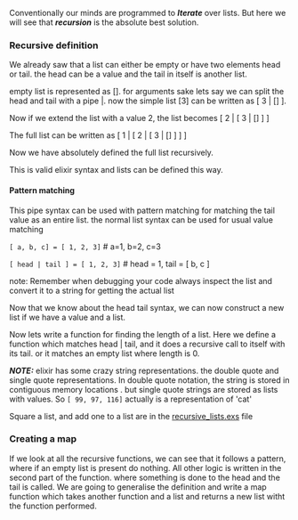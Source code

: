 Conventionally our minds are programmed to <i><b>Iterate</b></i> over lists. But here we will see that <i><b>recursion</b></i> is the absolute best solution.


<h3>Recursive definition</h3>

We already saw that a list can either be empty or have two elements head or tail. the head can be a value and the tail in itself is another list.


empty list is represented as []. for arguments sake lets say we can split the head and tail with a pipe |.
now the simple list [3] can be written as [ 3 | [] ].


Now if we extend the list with a value 2,
the list becomes [ 2 | [ 3 | [] ] ]

The full list can be written as  [ 1 | [ 2 | [ 3 | [] ] ] ]


Now we have absolutely defined the full list recursively.


This is valid elixir syntax and lists can be defined this way.

<h4>Pattern matching</h4>

This pipe syntax can be used with pattern matching for matching the tail value as an entire list. the normal list syntax can be used for usual value matching

<code>[ a, b, c] = [ 1, 2, 3]</code>  # a=1, b=2, c=3

<code>[ head | tail ] = [ 1, 2, 3]</code> # head = 1, tail = [ b, c ]


note:
Remember when debugging your code always inspect the list and convert it to a string for getting the actual list



Now that we know about the head tail syntax, we can now construct a new list if we have a value and a list.

Now lets write a function for finding the length of a list. Here we define a function which matches head | tail, and it does a recursive call to itself with its tail. or it matches an empty list where length is 0.





<b><i>NOTE:</b></i> elixir has some crazy string representations. the double quote and single quote representations. In double quote notation, the string is stored in contiguous memory locations . but single quote strings are stored as lists with values. So <code>[ 99, 97, 116]</code> actually is a representation of 'cat'



Square a list, and add one to a list are in the [recursive_lists.exs](./recursive_lists.exs) file

<h3>Creating a map</h3>

If we look at all the recursive functions, we can see that it follows a pattern, where if an empty list is present do nothing. All other logic is written in the second part of the function. where something is done to the head and the tail is called. We are going to generalise the definition and write a map function which takes another function and a list and returns a new list witht the function performed.












<!--  -->
